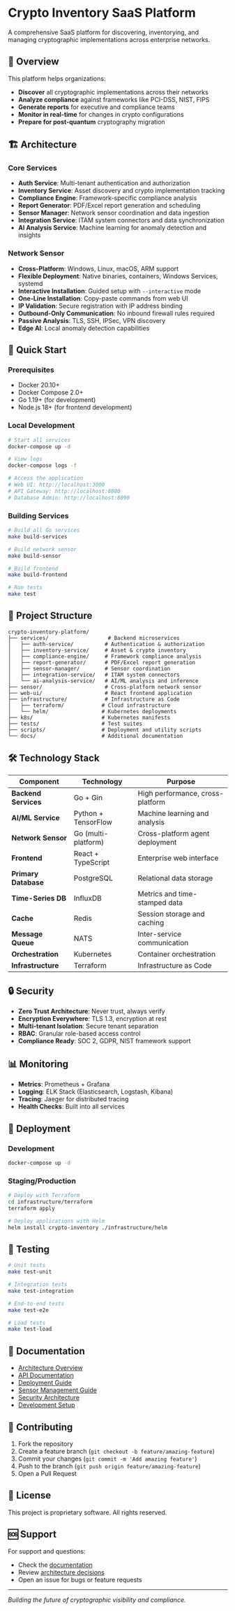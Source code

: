 # Crypto Inventory SaaS Platform

A comprehensive SaaS platform for discovering, inventorying, and managing cryptographic implementations across enterprise networks.

## 🎯 Overview

This platform helps organizations:
- **Discover** all cryptographic implementations across their networks
- **Analyze compliance** against frameworks like PCI-DSS, NIST, FIPS
- **Generate reports** for executive and compliance teams
- **Monitor in real-time** for changes in crypto configurations
- **Prepare for post-quantum** cryptography migration

## 🏗️ Architecture

### Core Services
- **Auth Service**: Multi-tenant authentication and authorization
- **Inventory Service**: Asset discovery and crypto implementation tracking
- **Compliance Engine**: Framework-specific compliance analysis
- **Report Generator**: PDF/Excel report generation and scheduling
- **Sensor Manager**: Network sensor coordination and data ingestion
- **Integration Service**: ITAM system connectors and data synchronization
- **AI Analysis Service**: Machine learning for anomaly detection and insights

### Network Sensor
- **Cross-Platform**: Windows, Linux, macOS, ARM support
- **Flexible Deployment**: Native binaries, containers, Windows Services, systemd
- **Interactive Installation**: Guided setup with `--interactive` mode
- **One-Line Installation**: Copy-paste commands from web UI
- **IP Validation**: Secure registration with IP address binding
- **Outbound-Only Communication**: No inbound firewall rules required
- **Passive Analysis**: TLS, SSH, IPSec, VPN discovery
- **Edge AI**: Local anomaly detection capabilities

## 🚀 Quick Start

### Prerequisites
- Docker 20.10+
- Docker Compose 2.0+
- Go 1.19+ (for development)
- Node.js 18+ (for frontend development)

### Local Development
```bash
# Start all services
docker-compose up -d

# View logs
docker-compose logs -f

# Access the application
# Web UI: http://localhost:3000
# API Gateway: http://localhost:8080
# Database Admin: http://localhost:8090
```

### Building Services
```bash
# Build all Go services
make build-services

# Build network sensor
make build-sensor

# Build frontend
make build-frontend

# Run tests
make test
```

## 📁 Project Structure

```
crypto-inventory-platform/
├── services/                   # Backend microservices
│   ├── auth-service/          # Authentication & authorization
│   ├── inventory-service/     # Asset & crypto inventory
│   ├── compliance-engine/     # Framework compliance analysis
│   ├── report-generator/      # PDF/Excel report generation
│   ├── sensor-manager/        # Sensor coordination
│   ├── integration-service/   # ITAM system connectors
│   └── ai-analysis-service/   # AI/ML analysis and inference
├── sensor/                    # Cross-platform network sensor
├── web-ui/                    # React frontend application
├── infrastructure/            # Infrastructure as Code
│   ├── terraform/            # Cloud infrastructure
│   └── helm/                 # Kubernetes deployments
├── k8s/                      # Kubernetes manifests
├── tests/                    # Test suites
├── scripts/                  # Deployment and utility scripts
└── docs/                     # Additional documentation
```

## 🛠️ Technology Stack

| Component | Technology | Purpose |
|-----------|------------|---------|
| **Backend Services** | Go + Gin | High performance, cross-platform |
| **AI/ML Service** | Python + TensorFlow | Machine learning and analysis |
| **Network Sensor** | Go (multi-platform) | Cross-platform agent deployment |
| **Frontend** | React + TypeScript | Enterprise web interface |
| **Primary Database** | PostgreSQL | Relational data storage |
| **Time-Series DB** | InfluxDB | Metrics and time-stamped data |
| **Cache** | Redis | Session storage and caching |
| **Message Queue** | NATS | Inter-service communication |
| **Orchestration** | Kubernetes | Container orchestration |
| **Infrastructure** | Terraform | Infrastructure as Code |

## 🔒 Security

- **Zero Trust Architecture**: Never trust, always verify
- **Encryption Everywhere**: TLS 1.3, encryption at rest
- **Multi-tenant Isolation**: Secure tenant separation
- **RBAC**: Granular role-based access control
- **Compliance Ready**: SOC 2, GDPR, NIST framework support

## 📊 Monitoring

- **Metrics**: Prometheus + Grafana
- **Logging**: ELK Stack (Elasticsearch, Logstash, Kibana)
- **Tracing**: Jaeger for distributed tracing
- **Health Checks**: Built into all services

## 🚢 Deployment

### Development
```bash
docker-compose up -d
```

### Staging/Production
```bash
# Deploy with Terraform
cd infrastructure/terraform
terraform apply

# Deploy applications with Helm
helm install crypto-inventory ./infrastructure/helm
```

## 🧪 Testing

```bash
# Unit tests
make test-unit

# Integration tests
make test-integration

# End-to-end tests
make test-e2e

# Load tests
make test-load
```

## 📖 Documentation

- [Architecture Overview](./architecture_docs/02_system_architecture.md)
- [API Documentation](./architecture_docs/05_api_specifications.md)
- [Deployment Guide](./architecture_docs/06_deployment_guide.md)
- [Sensor Management Guide](./SENSOR_MANAGEMENT_GUIDE.md)
- [Security Architecture](./SECURITY_ARCHITECTURE.md)
- [Development Setup](./docs/development.md)

## 🤝 Contributing

1. Fork the repository
2. Create a feature branch (`git checkout -b feature/amazing-feature`)
3. Commit your changes (`git commit -m 'Add amazing feature'`)
4. Push to the branch (`git push origin feature/amazing-feature`)
5. Open a Pull Request

## 📄 License

This project is proprietary software. All rights reserved.

## 🆘 Support

For support and questions:
- Check the [documentation](./docs/)
- Review [architecture decisions](./architecture_docs/)
- Open an issue for bugs or feature requests

---

*Building the future of cryptographic visibility and compliance.*
